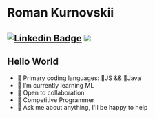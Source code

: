 
<!--
**romankurnovskii/romankurnovskii** is a ✨ _special_ ✨ repository because its `README.md` (this file) appears on your GitHub profile.

Here are some ideas to get you started:

- 🔭 I’m currently working on ...
- 🌱 I’m currently learning ML
- 👯 I’m looking to collaborate on ...
- 🤔 I’m looking for help with ...
- 💬 Ask me about ...
- 📫 How to reach me: ...
- 😄 Pronouns: ...
- ⚡ Fun fact: ...
-->

# Roman Kurnovskii

[![Linkedin Badge](https://img.shields.io/badge/-LinkedIn-blue?style=flat-square&logo=Linkedin&logoColor=white&link=https://www.linkedin.com/in/roman-kurnovskii/)](https://www.linkedin.com/in/roman-kurnovskii/) 
[![](https://www.codewars.com/users/Roman%20Kurnovskii/badges/small)](https://www.codewars.com/users/Roman%20Kurnovskii)
---

## Hello World

- 🔭 Primary coding languages: 🔼JS && 🔽Java
- 🌱 I’m currently learning ML
- 👯 Open to collaboration
- 🤔 Competitive Programmer
- 💬 Ask me about anything, I'll be happy to help

###
